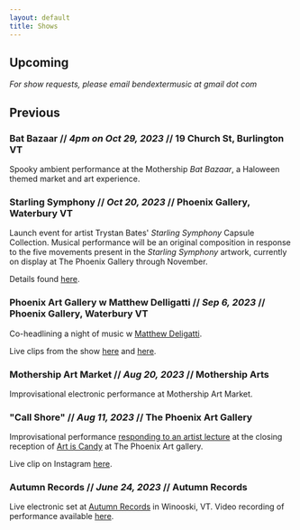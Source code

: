 ```yaml
---
layout: default
title: Shows
---
```


## Upcoming

*For show requests, please email bendextermusic at gmail dot com*

## Previous

### **Bat Bazaar** // *4pm on Oct 29, 2023* // 19 Church St, Burlington VT

Spooky ambient performance at the Mothership *Bat Bazaar*, a Haloween themed market and art experience.

### **Starling Symphony** // *Oct 20, 2023* // Phoenix Gallery, Waterbury VT

Launch event for artist Trystan Bates' *Starling Symphony* Capsule Collection. Musical performance will be an original composition in response to the five movements present in the *Starling Symphony* artwork, currently on display at The Phoenix Gallery through November.

Details found [here](https://www.instagram.com/st.silva.music/?img_index=1).

### **Phoenix Art Gallery w Matthew Delligatti** // *Sep 6, 2023* // Phoenix Gallery, Waterbury VT

Co-headlining a night of music w [Matthew Deligatti](https://www.matthewdelligatti.com/). 

Live clips from the show [here](https://www.instagram.com/p/Cw3s454Ol0N/) and [here](https://www.instagram.com/p/Cw3uofVOauZ/).

### **Mothership Art Market** // *Aug 20, 2023* // Mothership Arts

Improvisational electronic performance at Mothership Art Market.

### **"Call Shore"** // *Aug 11, 2023* // The Phoenix Art Gallery

Improvisational performance [responding to an artist lecture](https://thephoenixvt.com/events-calendar/2023/8/11/phoenix-talks-steve-budington-amp-saint-silva) at the closing reception of [Art is Candy](https://thephoenixvt.com/events-calendar/2023/8/11/phoenix-talks-steve-budington-amp-saint-silva) at The Phoenix Art gallery.

Live clip on Instagram [here](https://www.instagram.com/p/Cv0wYtiBg1l/).

### **Autumn Records** // *June 24, 2023* // Autumn Records

Live electronic set at [Autumn Records](https://www.autumnrecordsvt.com/) in Winooski, VT. Video recording of performance available [here](https://youtu.be/Zbh9wtCPIus).


